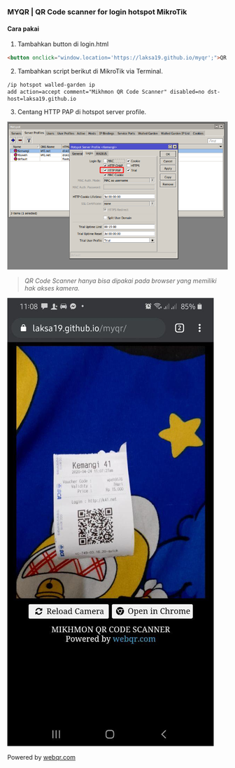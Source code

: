 ### MYQR | QR Code scanner for login hotspot MikroTik

#### Cara pakai

1. Tambahkan button di login.html

```html
<button onclick="window.location='https://laksa19.github.io/myqr';">QR Code</button>
```
2. Tambahkan script berikut di MikroTik via Terminal.

```
/ip hotspot walled-garden ip
add action=accept comment="Mikhmon QR Code Scanner" disabled=no dst-host=laksa19.github.io

```
3. Centang HTTP PAP di hotspot server profile.

![HTTPS PAP MikroTik](./img/myqr-http-pap.png "HTTPS PAP MikroTik")

>_QR Code Scanner hanya bisa dipakai pada browser yang memiliki hak akses kamera._

![MYQR | QR code scanner](./img/myqr.jpg "MyQR | QR code scanner")


Powered by [webqr.com](//webqr.com)

